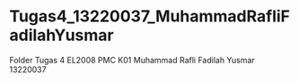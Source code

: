 # Tugas4_13220037_MuhammadRafliFadilahYusmar
 Folder Tugas 4 EL2008 PMC K01 Muhammad Rafli Fadilah Yusmar 13220037
